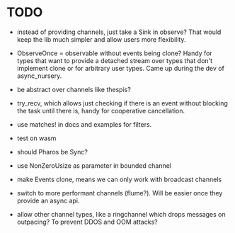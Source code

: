 # TODO

- instead of providing channels, just take a Sink in observe? That would keep the lib much simpler and allow
  users more flexibility.

- ObserveOnce = observable without events being clone? Handy for types that want to provide a detached
  stream over types that don't implement clone or for arbitrary user types. Came up during the dev of
  async_nursery.
- be abstract over channels like thespis?
- try_recv, which allows just checking if there is an event without blocking the task until there is,
  handy for cooperative cancellation.
- use matches! in docs and examples for filters.
- test on wasm
- should Pharos be Sync?
- use NonZeroUsize as parameter in bounded channel
- make Events clone, means we can only work with broadcast channels
- switch to more performant channels (flume?). Will be easier once they provide an async api.
- allow other channel types, like a ringchannel which drops messages on outpacing? To prevent DDOS and OOM attacks?


